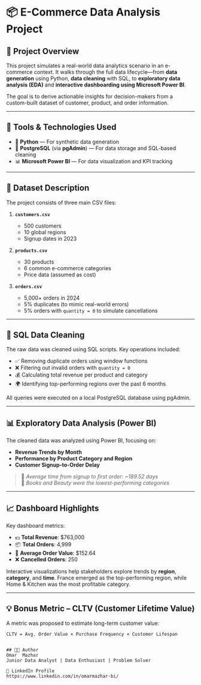 # 📦 E-Commerce Data Analysis Project

## 🧠 Project Overview

This project simulates a real-world data analytics scenario in an e-commerce context. It walks through the full data lifecycle—from **data generation** using Python, **data cleaning** with SQL, to **exploratory data analysis (EDA)** and **interactive dashboarding using Microsoft Power BI**.

The goal is to derive actionable insights for decision-makers from a custom-built dataset of customer, product, and order information.

---

## 🔧 Tools & Technologies Used

- 🐍 **Python** — For synthetic data generation
- 🐘 **PostgreSQL** (via **pgAdmin**) — For data storage and SQL-based cleaning
- 📊 **Microsoft Power BI** — For data visualization and KPI tracking

---

## 📁 Dataset Description

The project consists of three main CSV files:

1. **`customers.csv`**
   - 500 customers
   - 10 global regions
   - Signup dates in 2023

2. **`products.csv`**
   - 30 products
   - 6 common e-commerce categories
   - Price data (assumed as cost)

3. **`orders.csv`**
   - 5,000+ orders in 2024
   - 5% duplicates (to mimic real-world errors)
   - 5% orders with `quantity = 0` to simulate cancellations

---

## 🧹 SQL Data Cleaning

The raw data was cleaned using SQL scripts. Key operations included:

- ✅ Removing duplicate orders using window functions
- ❌ Filtering out invalid orders with `quantity = 0`
- 💰 Calculating total revenue per product and category
- 🌍 Identifying top-performing regions over the past 6 months

All queries were executed on a local PostgreSQL database using pgAdmin.

---

## 📊 Exploratory Data Analysis (Power BI)

The cleaned data was analyzed using Power BI, focusing on:

- **Revenue Trends by Month**
- **Performance by Product Category and Region**
- **Customer Signup-to-Order Delay**

> 📌 *Average time from signup to first order: ~189.52 days*  
> 📌 *Books and Beauty were the lowest-performing categories*

---

## 📈 Dashboard Highlights

Key dashboard metrics:

- 💵 **Total Revenue**: $763,000  
- 📦 **Total Orders**: 4,999  
- 🧾 **Average Order Value**: $152.64  
- ❌ **Cancelled Orders**: 250  

Interactive visualizations help stakeholders explore trends by **region**, **category**, and **time**. France emerged as the top-performing region, while Home & Kitchen was the most profitable category.

---

## 💡 Bonus Metric – CLTV (Customer Lifetime Value)

A metric was proposed to estimate long-term customer value:

```text
CLTV = Avg. Order Value × Purchase Frequency × Customer Lifespan


## 👨‍💻 Author
Omar  Mazhar
Junior Data Analyst | Data Enthusiast | Problem Solver

🔗 LinkedIn Profile
https://www.linkedin.com/in/omarmazhar-bi/

